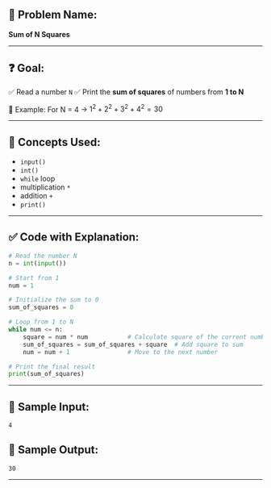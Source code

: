 ## 🧩 **Problem Name:**

**Sum of N Squares**

---

## ❓ **Goal:**

✅ Read a number `N`
✅ Print the **sum of squares** of numbers from **1 to N**

🧮 Example:
For N = 4 → $1^2 + 2^2 + 3^2 + 4^2 = 30$

---

## 🧠 **Concepts Used:**

- `input()`
- `int()`
- `while` loop
- multiplication `*`
- addition `+`
- `print()`

---

## ✅ **Code with Explanation:**

```python
# Read the number N
n = int(input())

# Start from 1
num = 1

# Initialize the sum to 0
sum_of_squares = 0

# Loop from 1 to N
while num <= n:
    square = num * num           # Calculate square of the current number
    sum_of_squares = sum_of_squares + square  # Add square to sum
    num = num + 1                # Move to the next number

# Print the final result
print(sum_of_squares)
```

---

## 🧪 **Sample Input:**

```
4
```

## 🧾 **Sample Output:**

```
30
```

---
